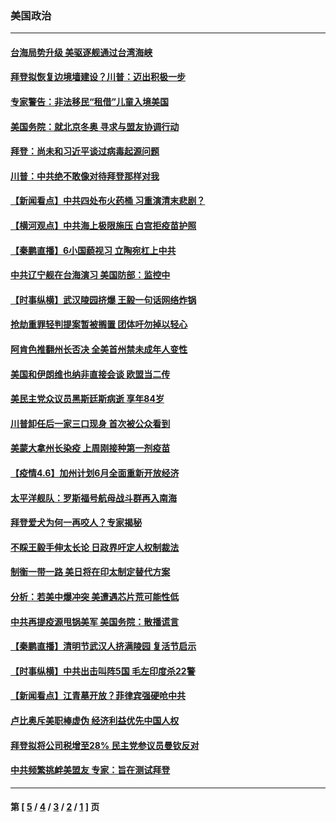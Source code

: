 ### 美国政治
---
#### [台海局势升级 美驱逐舰通过台湾海峡](../../pages/ncid1078159/n12864331.md) 
#### [拜登拟恢复边境墙建设？川普：迈出积极一步](../../pages/ncid1078159/n12864164.md) 
#### [专家警告：非法移民“租借”儿童入境美国](../../pages/ncid1078159/n12863358.md) 
#### [美国务院：就北京冬奥 寻求与盟友协调行动](../../pages/ncid1078159/n12862875.md) 
#### [拜登：尚未和习近平谈过病毒起源问题](../../pages/ncid1078159/n12862804.md) 
#### [川普：中共绝不敢像对待拜登那样对我](../../pages/ncid1078159/n12862769.md) 
#### [【新闻看点】中共四处布火药桶 习重演清末悲剧？](../../pages/ncid1078159/n12862473.md) 
#### [【横河观点】中共海上极限施压 白宫拒疫苗护照](../../pages/ncid1078159/n12862618.md) 
#### [【秦鹏直播】6小国藐视习 立陶宛杠上中共](../../pages/ncid1078159/n12862511.md) 
#### [中共辽宁舰在台海演习 美国防部：监控中](../../pages/ncid1078159/n12862766.md) 
#### [【时事纵横】武汉陵园挤爆 王毅一句话网络炸锅](../../pages/ncid1078159/n12862505.md) 
#### [抢劫重罪轻判提案暂被搁置 团体吁勿掉以轻心](../../pages/ncid1078159/n12862541.md) 
#### [阿肯色推翻州长否决 全美首州禁未成年人变性](../../pages/ncid1078159/n12862447.md) 
#### [美国和伊朗维也纳非直接会谈 欧盟当二传](../../pages/ncid1078159/n12862217.md) 
#### [美民主党众议员黑斯廷斯病逝 享年84岁](../../pages/ncid1078159/n12861927.md) 
#### [川普卸任后一家三口现身 首次被公众看到](../../pages/ncid1078159/n12862102.md) 
#### [美蒙大拿州长染疫 上周刚接种第一剂疫苗](../../pages/ncid1078159/n12861989.md) 
#### [【疫情4.6】加州计划6月全面重新开放经济](../../pages/ncid1078159/n12861038.md) 
#### [太平洋舰队：罗斯福号航母战斗群再入南海](../../pages/ncid1078159/n12861803.md) 
#### [拜登爱犬为何一再咬人？专家揭秘](../../pages/ncid1078159/n12861744.md) 
#### [不睬王毅手伸太长论 日政界吁定人权制裁法](../../pages/ncid1078159/n12861850.md) 
#### [制衡一带一路 美日将在印太制定替代方案](../../pages/ncid1078159/n12861606.md) 
#### [分析：若美中爆冲突 美遭遇芯片荒可能性低](../../pages/ncid1078159/n12860415.md) 
#### [中共再提疫源甩锅美军 美国务院：散播谎言](../../pages/ncid1078159/n12860983.md) 
#### [【秦鹏直播】清明节武汉人挤满陵园 复活节启示](../../pages/ncid1078159/n12860263.md) 
#### [【时事纵横】中共出击叫阵5国 毛左印度杀22警](../../pages/ncid1078159/n12860185.md) 
#### [【新闻看点】江青墓开放？菲律宾强硬呛中共](../../pages/ncid1078159/n12860122.md) 
#### [卢比奥斥美职棒虚伪 经济利益优先中国人权](../../pages/ncid1078159/n12860186.md) 
#### [拜登拟将公司税增至28% 民主党参议员曼钦反对](../../pages/ncid1078159/n12860088.md) 
#### [中共频繁挑衅美盟友 专家：旨在测试拜登](../../pages/ncid1078159/n12860018.md) 

---
#### 第 [ [5](./5.md) / [4](./4.md) / [3](./3.md) / [2](./2.md) / [1](./1.md) ] 页
